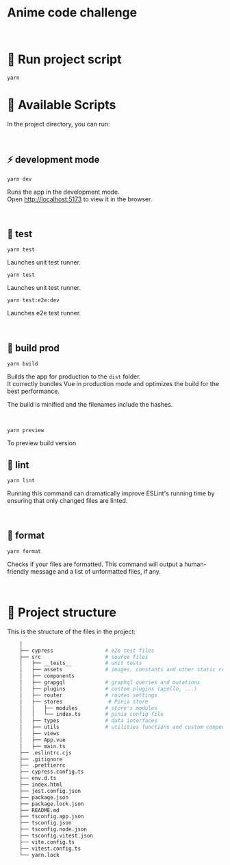 <h1>Anime code challenge</h1>

<br />

# 🚀 Run project script


```
yarn
```

# 🚀 Available Scripts

In the project directory, you can run:

<br />

## ⚡️ development mode

```
yarn dev
```

Runs the app in the development mode.\
Open [http://localhost:5173](http://localhost:5173) to view it in the browser.

<br />

## 🧪 test

```
yarn test
```

Launches unit test runner.

```
yarn test
```

Launches unit test runner.

```
yarn test:e2e:dev
```

Launches e2e test runner.

<br />

## 🦾 build prod 
```
yarn build
```

Builds the app for production to the `dist` folder.\
It correctly bundles Vue in production mode and optimizes the build for the best performance.

The build is minified and the filenames include the hashes.

<br />

```
yarn preview
```

To preview build version

## 🧶 lint

```
yarn lint
```

Running this command can dramatically improve ESLint's running time by ensuring that only changed files are linted.

<br />

## 🎯 format

```
yarn format
```

Checks if your files are formatted. This command will output a human-friendly message and a list of unformatted files, if any.

<br />

# 🧬 Project structure

This is the structure of the files in the project:

```sh
    │
    ├── cypress                 # e2e test files
    ├── src                     # source files
    │   ├── __tests__           # unit tests
    │   ├── assets              # images, constants and other static resources
    │   ├── components
    │   ├── grapgql             # graphql queries and mutations
    │   ├── plugins             # custom plugins (apollo, ...)
    │   ├── router              # routes settings
    │   ├── stores               # Pinia store
    │   │   ├── modules         # store's modules
    │   │   └── index.ts        # pinia config file
    │   ├── types               # data interfaces
    │   ├── utils               # utilities functions and custom components
    │   ├── views               
    │   ├── App.vue
    │   ├── main.ts
    ├── .eslintrc.cjs
    ├── .gitignore
    ├── .prettierrc
    ├── cypress.config.ts
    ├── env.d.ts
    ├── index.html
    ├── jest.config.json
    ├── package.json
    ├── package.lock.json
    ├── README.md
    ├── tsconfig.app.json
    ├── tsconfig.json
    ├── tsconfig.node.json
    ├── tsconfig.vitest.json
    ├── vite.config.ts
    ├── vitest.config.ts
    └── yarn.lock
```